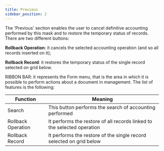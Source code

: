 ```yaml
---
title: Previous
sidebar_position: 2
---
```


The 'Previous' section enables the user to cancel definitive accounting performed by this mask and to restore the temporary status of records. There are two different buttons: 

**Rollback Operation**: it cancels the selected accounting operation (and so all records inserted on it);

**Rollback Record**: it restores the temporary status of the single record selected on grid below. 

RIBBON BAR: it represents the Form menu, that is the area in which it is possible to perform actions about a document in management. The list of features is the following:



| Function | Meaning |
| --- | --- |
| Search | This button performs the search of accounting performed |
| Rollback Operation | It performs the restore of all records linked to the selected operation |
| Rollback Record | It performs the restore of the single record selected on grid below |






